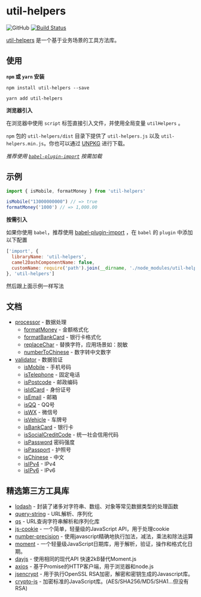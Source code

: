 # util-helpers

![GitHub](https://img.shields.io/github/license/doly-dev/util-helpers.svg)
[![Build Status](https://travis-ci.org/doly-dev/util-helpers.svg?branch=master)](https://travis-ci.org/doly-dev/util-helpers)

[util-helpers](https://doly-dev.github.io/util-helpers/index.html) 是一个基于业务场景的工具方法库。

## 使用

**`npm` 或 `yarn` 安装**

```shell
npm install util-helpers --save
```

```shell
yarn add util-helpers
```

**浏览器引入**

在浏览器中使用 `script` 标签直接引入文件，并使用全局变量 `utilHelpers` 。

`npm` 包的 `util-helpers/dist` 目录下提供了 `util-helpers.js` 以及 `util-helpers.min.js`。你也可以通过 [UNPKG](https://unpkg.com/util-helpers@latest/dist/) 进行下载。

*推荐使用 [`babel-plugin-import`](https://github.com/ant-design/babel-plugin-import) 按需加载*

## 示例

```javascript
import { isMobile, formatMoney } from 'util-helpers'

isMobile("13000000000") // => true
formatMoney('1000') // => 1,000.00
```

**按需引入**

如果你使用 `babel`，推荐使用 [babel-plugin-import](https://github.com/ant-design/babel-plugin-import) ，在 `babel` 的 `plugin` 中添加以下配置

```javascript
['import', { 
  libraryName: 'util-helpers', 
  camel2DashComponentName: false,
  customName: require('path').join(__dirname, './node_modules/util-helpers/module-config.js')
}, 'util-helpers']
```

然后跟上面示例一样写法


## 文档

- [processor](https://doly-dev.github.io/util-helpers/module-processor.html) - 数据处理
    - [formatMoney](https://doly-dev.github.io/util-helpers/module-processor.html#.formatMoney) - 金额格式化
    - [formatBankCard](https://doly-dev.github.io/util-helpers/module-processor.html#.formatBankCard) - 银行卡格式化
    - [replaceChar](https://doly-dev.github.io/util-helpers/module-processor.html#.replaceChar) - 替换字符，应用场景如：脱敏
    - [numberToChinese](https://doly-dev.github.io/util-helpers/module-processor.html#.numberToChinese) - 数字转中文数字
- [validator](https://doly-dev.github.io/util-helpers/module-validator.html) - 数据验证
    - [isMobile](https://doly-dev.github.io/util-helpers/module-validator.html#.isMobile) - 手机号码
    - [isTelephone](https://doly-dev.github.io/util-helpers/module-validator.html#.isTelephone) - 固定电话
    - [isPostcode](https://doly-dev.github.io/util-helpers/module-validator.html#.isPostcode) - 邮政编码
    - [isIdCard](https://doly-dev.github.io/util-helpers/module-validator.html#.isIdCard) - 身份证号
    - [isEmail](https://doly-dev.github.io/util-helpers/module-validator.html#.isEmail) - 邮箱
    - [isQQ](https://doly-dev.github.io/util-helpers/module-validator.html#.isQQ) - QQ号
    - [isWX](https://doly-dev.github.io/util-helpers/module-validator.html#.isWX) - 微信号
    - [isVehicle](https://doly-dev.github.io/util-helpers/module-validator.html#.isVehicle) - 车牌号
    - [isBankCard](https://doly-dev.github.io/util-helpers/module-validator.html#.isBankCard) - 银行卡
    - [isSocialCreditCode](https://doly-dev.github.io/util-helpers/module-validator.html#.isSocialCreditCode) - 统一社会信用代码
    - [isPassword](https://doly-dev.github.io/util-helpers/module-validator.html#.isPassword) 密码强度
    - [isPassport](https://doly-dev.github.io/util-helpers/module-validator.html#.isPassport) - 护照号
    - [isChinese](https://doly-dev.github.io/util-helpers/module-validator.html#.isChinese) - 中文
    - [isIPv4](https://doly-dev.github.io/util-helpers/module-validator.html#.isIPv4) - IPv4
    - [isIPv6](https://doly-dev.github.io/util-helpers/module-validator.html#.isIPv6) - IPv6

## 精选第三方工具库

- [lodash](https://www.npmjs.com/package/lodash) - 封装了诸多对字符串、数组、对象等常见数据类型的处理函数
- [query-string](https://www.npmjs.com/package/query-string) - URL解析、序列化
- [qs](https://www.npmjs.com/package/qs) - URL查询字符串解析和序列化库
- [js-cookie](https://www.npmjs.com/package/js-cookie) - 一个简单，轻量级的JavaScript API，用于处理cookie
- [number-precision](https://www.npmjs.com/package/number-precision) - 使用javascript精确地执行加法，减法，乘法和除法运算
- [moment](https://www.npmjs.com/package/moment) - 一个轻量级JavaScript日期库，用于解析，验证，操作和格式化日期。
- [dayjs](https://www.npmjs.com/package/dayjs) - 使用相同的现代API 快速2kB替代Moment.js
- [axios](https://www.npmjs.com/package/axios) - 基于Promise的HTTP客户端，用于浏览器和node.js
- [jsencrypt](https://www.npmjs.com/package/jsencrypt) - 用于执行OpenSSL RSA加密，解密和密钥生成的Javascript库。
- [crypto-js](https://www.npmjs.com/package/crypto-js) - 加密标准的JavaScript库。(AES/SHA256/MD5/SHA1...但没有RSA)




